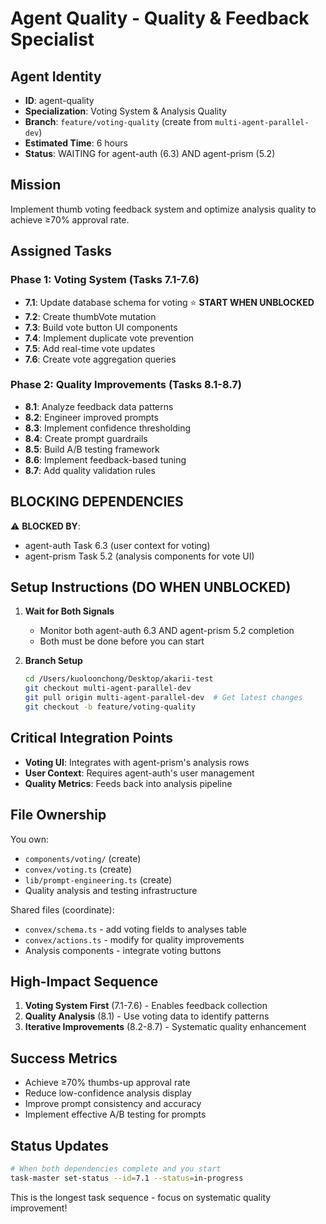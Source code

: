 # Agent Quality - Quality & Feedback Specialist

## Agent Identity

- **ID**: agent-quality
- **Specialization**: Voting System & Analysis Quality
- **Branch**: `feature/voting-quality` (create from `multi-agent-parallel-dev`)
- **Estimated Time**: 6 hours
- **Status**: WAITING for agent-auth (6.3) AND agent-prism (5.2)

## Mission

Implement thumb voting feedback system and optimize analysis quality to achieve ≥70% approval rate.

## Assigned Tasks

### Phase 1: Voting System (Tasks 7.1-7.6)

- **7.1**: Update database schema for voting ⭐ **START WHEN UNBLOCKED**
- **7.2**: Create thumbVote mutation
- **7.3**: Build vote button UI components
- **7.4**: Implement duplicate vote prevention
- **7.5**: Add real-time vote updates
- **7.6**: Create vote aggregation queries

### Phase 2: Quality Improvements (Tasks 8.1-8.7)

- **8.1**: Analyze feedback data patterns
- **8.2**: Engineer improved prompts
- **8.3**: Implement confidence thresholding
- **8.4**: Create prompt guardrails
- **8.5**: Build A/B testing framework
- **8.6**: Implement feedback-based tuning
- **8.7**: Add quality validation rules

## BLOCKING DEPENDENCIES

⚠️ **BLOCKED BY**:

- agent-auth Task 6.3 (user context for voting)
- agent-prism Task 5.2 (analysis components for vote UI)

## Setup Instructions (DO WHEN UNBLOCKED)

1. **Wait for Both Signals**
   - Monitor both agent-auth 6.3 AND agent-prism 5.2 completion
   - Both must be done before you can start

2. **Branch Setup**
   ```bash
   cd /Users/kuoloonchong/Desktop/akarii-test
   git checkout multi-agent-parallel-dev
   git pull origin multi-agent-parallel-dev  # Get latest changes
   git checkout -b feature/voting-quality
   ```

## Critical Integration Points

- **Voting UI**: Integrates with agent-prism's analysis rows
- **User Context**: Requires agent-auth's user management
- **Quality Metrics**: Feeds back into analysis pipeline

## File Ownership

You own:

- `components/voting/` (create)
- `convex/voting.ts` (create)
- `lib/prompt-engineering.ts` (create)
- Quality analysis and testing infrastructure

Shared files (coordinate):

- `convex/schema.ts` - add voting fields to analyses table
- `convex/actions.ts` - modify for quality improvements
- Analysis components - integrate voting buttons

## High-Impact Sequence

1. **Voting System First** (7.1-7.6) - Enables feedback collection
2. **Quality Analysis** (8.1) - Use voting data to identify patterns
3. **Iterative Improvements** (8.2-8.7) - Systematic quality enhancement

## Success Metrics

- Achieve ≥70% thumbs-up approval rate
- Reduce low-confidence analysis display
- Improve prompt consistency and accuracy
- Implement effective A/B testing for prompts

## Status Updates

```bash
# When both dependencies complete and you start
task-master set-status --id=7.1 --status=in-progress
```

This is the longest task sequence - focus on systematic quality improvement!
